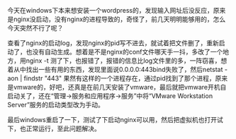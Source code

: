 今天在windows下本来想安装一个wordpress的，发现输入网址后没反应，原来是nginx没启动，没有nginx的进程导致的，奇怪了，前几天明明能够用的，怎么今天突然不行了呢？

查看了nginx的启动log，发现nginx的pid写不进去，就试着把文件删了，重新启动了，也没有自动生成。想着是不是nginx的conf文件哪天手一抖，多改了一个地方，用nginx -t 测了下，也报错了，报错的信息比log文件里的多，一阵窃喜，想着从中找出一些有用的东西，发现里面说0.0.0.0:443bind失败了，然后netstat -aon | findstr "443" 果然有这样的一个进程存在，通过pid找到了那个进程，原来是vmware的，好吧，还真是在前几天安装了vmware，最后就把vmware开机自启动关了，还在“管理->服务和应用程序->服务”中将“VMware Workstation Server”服务的启动类型改为手动。

最后windows重启了一下，测试了下启动nginx可以用，然后把虚拟机也打开试下，也正常运行，至此问题解决。